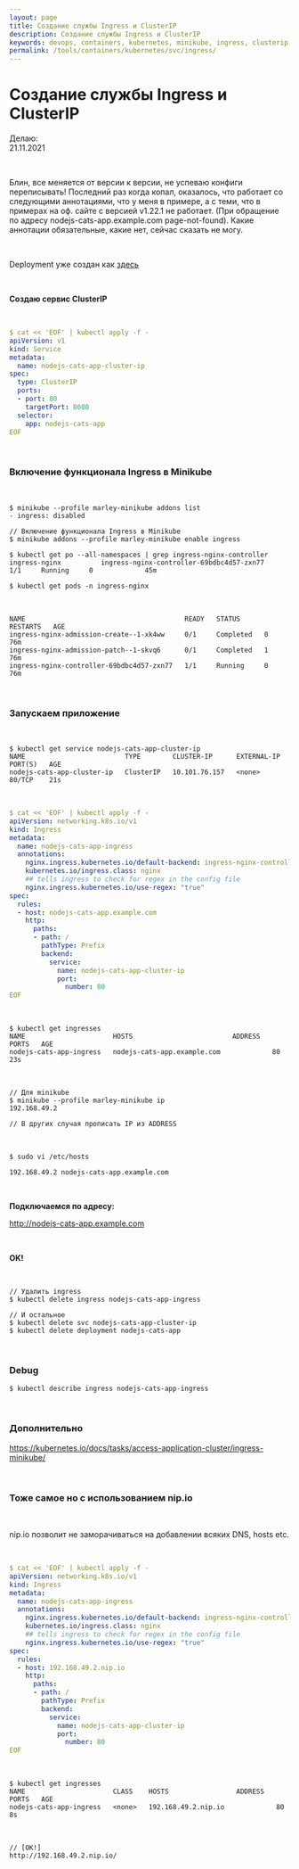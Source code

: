 ```yaml
---
layout: page
title: Создание службы Ingress и ClusterIP
description: Создание службы Ingress и ClusterIP
keywords: devops, containers, kubernetes, minikube, ingress, clusterip, Создание службы Ingress и ClusterIP
permalink: /tools/containers/kubernetes/svc/ingress/
---
```


# Создание службы Ingress и ClusterIP

Делаю:  
21.11.2021

<br/>

Блин, все меняется от версии к версии, не успеваю конфиги переписывать!
Последний раз когда копал, оказалось, что работает со следующими аннотациями, что у меня в примере, а с теми, что в примерах на оф. сайте с версией v1.22.1 не работает. (При обращение по адресу nodejs-cats-app.example.com page-not-found).
Какие аннотации обязательные, какие нет, сейчас сказать не могу.

<br/>

Deployment уже создан как <a href="/tools/containers/kubernetes/svc/nodeport/">здесь</a>

<br/>

**Создаю сервис ClusterIP**

<br/>

```yaml
$ cat << 'EOF' | kubectl apply -f -
apiVersion: v1
kind: Service
metadata:
  name: nodejs-cats-app-cluster-ip
spec:
  type: ClusterIP
  ports:
  - port: 80
    targetPort: 8080
  selector:
    app: nodejs-cats-app
EOF
```

<br/>

### Включение функционала Ingress в Minikube

<br/>

```
$ minikube --profile marley-minikube addons list
- ingress: disabled

// Включение функционала Ingress в Minikube
$ minikube addons --profile marley-minikube enable ingress

$ kubectl get po --all-namespaces | grep ingress-nginx-controller
ingress-nginx          ingress-nginx-controller-69bdbc4d57-zxn77    1/1     Running     0             45m

$ kubectl get pods -n ingress-nginx
```

<br/>

```
NAME                                        READY   STATUS      RESTARTS   AGE
ingress-nginx-admission-create--1-xk4ww     0/1     Completed   0          76m
ingress-nginx-admission-patch--1-skvq6      0/1     Completed   1          76m
ingress-nginx-controller-69bdbc4d57-zxn77   1/1     Running     0          76m
```

<br/>

### Запускаем приложение

<br/>

```
$ kubectl get service nodejs-cats-app-cluster-ip
NAME                         TYPE        CLUSTER-IP      EXTERNAL-IP   PORT(S)   AGE
nodejs-cats-app-cluster-ip   ClusterIP   10.101.76.157   <none>        80/TCP    21s
```

<br/>

```yaml
$ cat << 'EOF' | kubectl apply -f -
apiVersion: networking.k8s.io/v1
kind: Ingress
metadata:
  name: nodejs-cats-app-ingress
  annotations:
    nginx.ingress.kubernetes.io/default-backend: ingress-nginx-controller
    kubernetes.io/ingress.class: nginx
    ## tells ingress to check for regex in the config file
    nginx.ingress.kubernetes.io/use-regex: "true"
spec:
  rules:
  - host: nodejs-cats-app.example.com
    http:
      paths:
      - path: /
        pathType: Prefix
        backend:
          service:
            name: nodejs-cats-app-cluster-ip
            port:
              number: 80
EOF
```

<!-- <br/>

```yaml
$ cat << 'EOF' | kubectl apply -f -
apiVersion: networking.k8s.io/v1
kind: Ingress
metadata:
  name: nodejs-cats-app-ingress
spec:
  defaultBackend:
    service:
      name: nodejs-cats-app-cluster-ip
      port:
        number: 80
EOF
```
-->

<br/>

```
$ kubectl get ingresses
NAME                      HOSTS                         ADDRESS   PORTS   AGE
nodejs-cats-app-ingress   nodejs-cats-app.example.com             80      23s
```

<br/>

```
// Для minikube
$ minikube --profile marley-minikube ip
192.168.49.2

// В других случая прописать IP из ADDRESS
```

<br/>

```
$ sudo vi /etc/hosts

192.168.49.2 nodejs-cats-app.example.com
```

<br/>

**Подключаемся по адресу:**

http://nodejs-cats-app.example.com

<br/>

**OK!**

<br/>

```
// Удалить ingress
$ kubectl delete ingress nodejs-cats-app-ingress

// И остальное
$ kubectl delete svc nodejs-cats-app-cluster-ip
$ kubectl delete deployment nodejs-cats-app
```

<br/>

### Debug

```
$ kubectl describe ingress nodejs-cats-app-ingress
```

<br/>

### Дополнительно

https://kubernetes.io/docs/tasks/access-application-cluster/ingress-minikube/

<br/>

### Тоже самое но с использованием nip.io

<br/>

nip.io позволит не заморачиваться на добавлении всяких DNS, hosts etc.

<br/>

```yaml
$ cat << 'EOF' | kubectl apply -f -
apiVersion: networking.k8s.io/v1
kind: Ingress
metadata:
  name: nodejs-cats-app-ingress
  annotations:
    nginx.ingress.kubernetes.io/default-backend: ingress-nginx-controller
    kubernetes.io/ingress.class: nginx
    ## tells ingress to check for regex in the config file
    nginx.ingress.kubernetes.io/use-regex: "true"
spec:
  rules:
  - host: 192.168.49.2.nip.io
    http:
      paths:
      - path: /
        pathType: Prefix
        backend:
          service:
            name: nodejs-cats-app-cluster-ip
            port:
              number: 80
EOF
```

<br/>

```
$ kubectl get ingresses
NAME                      CLASS    HOSTS                 ADDRESS   PORTS   AGE
nodejs-cats-app-ingress   <none>   192.168.49.2.nip.io             80      8s
```

<br/>

```
// [OK!]
http://192.168.49.2.nip.io/
```
